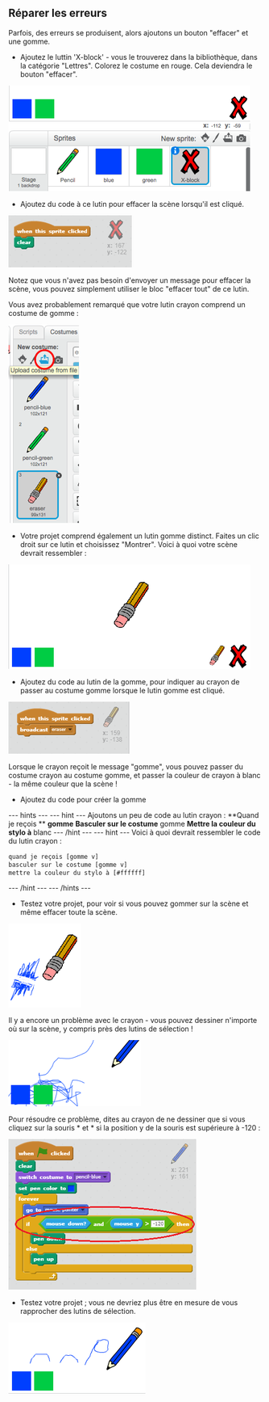 ## Réparer les erreurs

Parfois, des erreurs se produisent, alors ajoutons un bouton "effacer" et une gomme.

+ Ajoutez le luttin 'X-block' - vous le trouverez dans la bibliothèque, dans la catégorie "Lettres". Colorez le costume en rouge. Cela deviendra le bouton "effacer".

![capture d'écran](images/paint-x.png)

+ Ajoutez du code à ce lutin pour effacer la scène lorsqu'il est cliqué.

![Effacer la scène](images/clear-stage.png)

Notez que vous n'avez pas besoin d'envoyer un message pour effacer la scène, vous pouvez simplement utiliser le bloc "effacer tout" de ce lutin.

Vous avez probablement remarqué que votre lutin crayon comprend un costume de gomme :

![capture d'écran](images/paint-eraser-costume.png)

+ Votre projet comprend également un lutin gomme distinct. Faites un clic droit sur ce lutin et choisissez "Montrer". Voici à quoi votre scène devrait ressembler :

![capture d'écran](images/paint-eraser-stage.png)

+ Ajoutez du code au lutin de la gomme, pour indiquer au crayon de passer au costume gomme lorsque le lutin gomme est cliqué.

![Envoyer à tous "gomme"](images/broadcast-eraser.png)

Lorsque le crayon reçoit le message "gomme", vous pouvez passer du costume crayon au costume gomme, et passer la couleur de crayon à blanc - la même couleur que la scène !

+ Ajoutez du code pour créer la gomme

\--- hints \--- \--- hint \--- Ajoutons un peu de code au lutin crayon : **Quand je reçois ** **gomme** **Basculer sur le costume** gomme **Mettre la couleur du stylo à** blanc \--- /hint \--- \--- hint \--- Voici à quoi devrait ressembler le code du lutin crayon :

```blocks
quand je reçois [gomme v]
basculer sur le costume [gomme v]
mettre la couleur du stylo à [#ffffff]
```

\--- /hint \--- \--- /hints \---

+ Testez votre projet, pour voir si vous pouvez gommer sur la scène et même effacer toute la scène.

![capture d'écran](images/paint-erase-test.png)

Il y a encore un problème avec le crayon - vous pouvez dessiner n'importe où sur la scène, y compris près des lutins de sélection !

![capture d'écran](images/paint-draw-problem.png)

Pour résoudre ce problème, dites au crayon de ne dessiner que si vous cliquez sur la souris * et * si la position y de la souris est supérieure à -120 :

![capture d'écran](images/pencil-gt-code.png)

+ Testez votre projet ; vous ne devriez plus être en mesure de vous rapprocher des lutins de sélection.

![capture d'écran](images/paint-fixed.png)